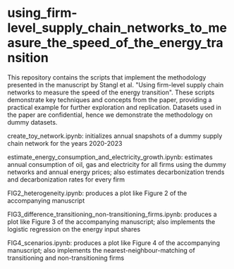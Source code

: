 # using_firm-level_supply_chain_networks_to_measure_the_speed_of_the_energy_transition

This repository contains the scripts that implement the methodology presented in the manuscript by Stangl et al. "Using firm-level supply chain networks to measure the speed of the energy transition". These scripts demonstrate key techniques and concepts from the paper, providing a practical example for further exploration and replication. Datasets used in the paper are confidential, hence we demonstrate the methodology on dummy datasets.

create_toy_network.ipynb: initializes annual snapshots of a dummy supply chain network for the years 2020-2023

estimate_energy_consumption_and_electricity_growth.ipynb: estimates annual consumption of oil, gas and electricity for all firms using the dummy networks and annual energy prices; also estimates decarbonization trends and decarbonization rates for every firm

FIG2_heterogeneity.ipynb: produces a plot like Figure 2 of the accompanying manuscript

FIG3_difference_transitioning_non-transitioning_firms.ipynb: produces a plot like Figure 3 of the accompanying manuscript; also implements the logistic regression on the energy input shares

FIG4_scenarios.ipynb: produces a plot like Figure 4 of the accompanying manuscript; also implements the nearest-neighbour-matching of transitioning and non-transitioning firms

